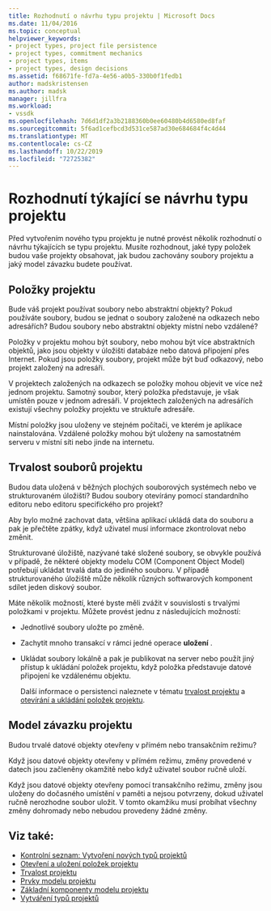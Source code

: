 ```yaml
---
title: Rozhodnutí o návrhu typu projektu | Microsoft Docs
ms.date: 11/04/2016
ms.topic: conceptual
helpviewer_keywords:
- project types, project file persistence
- project types, commitment mechanics
- project types, items
- project types, design decisions
ms.assetid: f68671fe-fd7a-4e56-a0b5-330b0f1fedb1
author: madskristensen
ms.author: madsk
manager: jillfra
ms.workload:
- vssdk
ms.openlocfilehash: 7d6d1df2a3b2188360b0ee60480b4d6580ed8faf
ms.sourcegitcommit: 5f6ad1cefbcd3d531ce587ad30e684684f4c4d44
ms.translationtype: MT
ms.contentlocale: cs-CZ
ms.lasthandoff: 10/22/2019
ms.locfileid: "72725382"
---
```

# <a name="project-type-design-decisions"></a>Rozhodnutí týkající se návrhu typu projektu
Před vytvořením nového typu projektu je nutné provést několik rozhodnutí o návrhu týkajících se typu projektu. Musíte rozhodnout, jaké typy položek budou vaše projekty obsahovat, jak budou zachovány soubory projektu a jaký model závazku budete používat.

## <a name="project-items"></a>Položky projektu
 Bude váš projekt používat soubory nebo abstraktní objekty? Pokud používáte soubory, budou se jednat o soubory založené na odkazech nebo adresářích? Budou soubory nebo abstraktní objekty místní nebo vzdálené?

 Položky v projektu mohou být soubory, nebo mohou být více abstraktních objektů, jako jsou objekty v úložišti databáze nebo datová připojení přes Internet. Pokud jsou položky soubory, projekt může být buď odkazový, nebo projekt založený na adresáři.

 V projektech založených na odkazech se položky mohou objevit ve více než jednom projektu. Samotný soubor, který položka představuje, je však umístěn pouze v jednom adresáři. V projektech založených na adresářích existují všechny položky projektu ve struktuře adresáře.

 Místní položky jsou uloženy ve stejném počítači, ve kterém je aplikace nainstalována. Vzdálené položky mohou být uloženy na samostatném serveru v místní síti nebo jinde na internetu.

## <a name="project-file-persistence"></a>Trvalost souborů projektu
 Budou data uložená v běžných plochých souborových systémech nebo ve strukturovaném úložišti? Budou soubory otevírány pomocí standardního editoru nebo editoru specifického pro projekt?

 Aby bylo možné zachovat data, většina aplikací ukládá data do souboru a pak je přečtěte zpátky, když uživatel musí informace zkontrolovat nebo změnit.

 Strukturované úložiště, nazývané také složené soubory, se obvykle používá v případě, že některé objekty modelu COM (Component Object Model) potřebují ukládat trvalá data do jediného souboru. V případě strukturovaného úložiště může několik různých softwarových komponent sdílet jeden diskový soubor.

 Máte několik možností, které byste měli zvážit v souvislosti s trvalými položkami v projektu. Můžete provést jednu z následujících možností:

- Jednotlivé soubory uložte po změně.

- Zachytit mnoho transakcí v rámci jedné operace **uložení** .

- Ukládat soubory lokálně a pak je publikovat na server nebo použít jiný přístup k ukládání položek projektu, když položka představuje datové připojení ke vzdálenému objektu.

  Další informace o persistenci naleznete v tématu [trvalost projektu](../../extensibility/internals/project-persistence.md) a [otevírání a ukládání položek projektu](../../extensibility/internals/opening-and-saving-project-items.md).

## <a name="project-commitment-model"></a>Model závazku projektu
 Budou trvalé datové objekty otevřeny v přímém nebo transakčním režimu?

 Když jsou datové objekty otevřeny v přímém režimu, změny provedené v datech jsou začleněny okamžitě nebo když uživatel soubor ručně uloží.

 Když jsou datové objekty otevřeny pomocí transakčního režimu, změny jsou uloženy do dočasného umístění v paměti a nejsou potvrzeny, dokud uživatel ručně nerozhodne soubor uložit. V tomto okamžiku musí probíhat všechny změny dohromady nebo nebudou provedeny žádné změny.

## <a name="see-also"></a>Viz také:
- [Kontrolní seznam: Vytvoření nových typů projektů](../../extensibility/internals/checklist-creating-new-project-types.md)
- [Otevření a uložení položek projektu](../../extensibility/internals/opening-and-saving-project-items.md)
- [Trvalost projektu](../../extensibility/internals/project-persistence.md)
- [Prvky modelu projektu](../../extensibility/internals/elements-of-a-project-model.md)
- [Základní komponenty modelu projektu](../../extensibility/internals/project-model-core-components.md)
- [Vytváření typů projektů](../../extensibility/internals/creating-project-types.md)